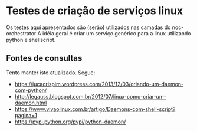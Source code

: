 # Testes de criação de serviços linux
Os testes aqui apresentados são (serão) utilizados nas camadas do noc-orchestrator
A idéia geral é criar um serviço genérico para a linux utilizando python e shellscript.

## Fontes de consultas
Tento manter isto atualizado. Segue:
* https://jucacrispim.wordpress.com/2013/12/03/criando-um-daemon-com-python/
* http://legauss.blogspot.com.br/2012/07/linux-como-criar-um-daemon.html
* https://www.vivaolinux.com.br/artigo/Daemons-com-shell-script?pagina=1
* https://pypi.python.org/pypi/python-daemon/

